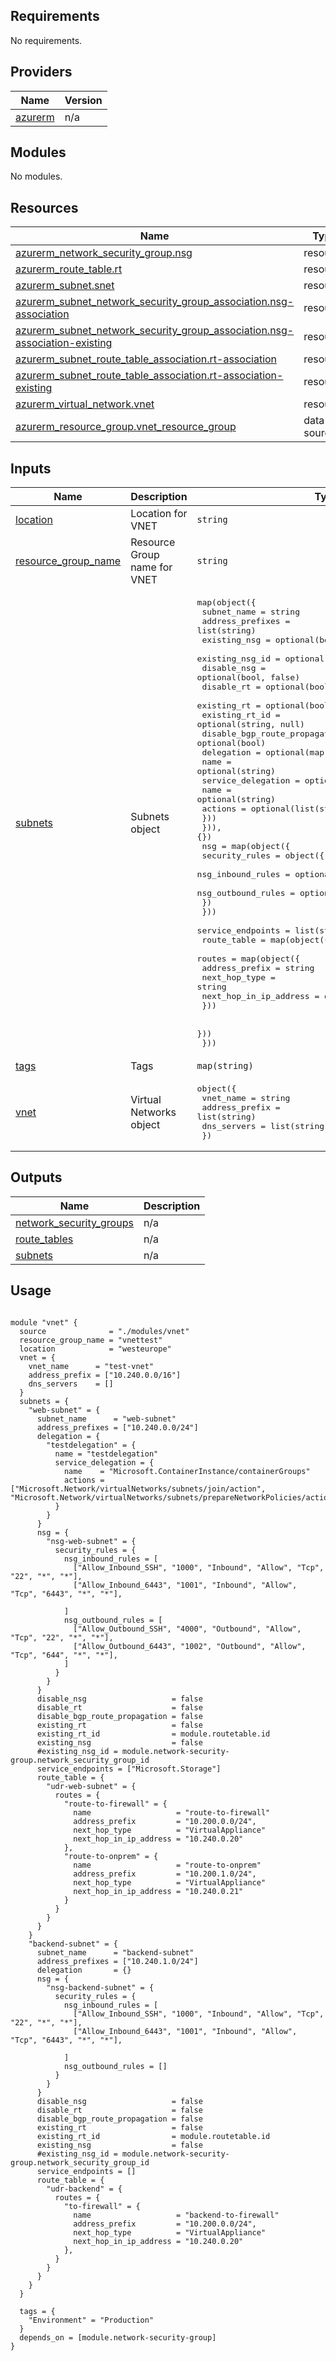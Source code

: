 ## Requirements

No requirements.

## Providers

| Name | Version |
|------|---------|
| <a name="provider_azurerm"></a> [azurerm](#provider\_azurerm) | n/a |

## Modules

No modules.

## Resources

| Name | Type |
|------|------|
| [azurerm_network_security_group.nsg](https://registry.terraform.io/providers/hashicorp/azurerm/latest/docs/resources/network_security_group) | resource |
| [azurerm_route_table.rt](https://registry.terraform.io/providers/hashicorp/azurerm/latest/docs/resources/route_table) | resource |
| [azurerm_subnet.snet](https://registry.terraform.io/providers/hashicorp/azurerm/latest/docs/resources/subnet) | resource |
| [azurerm_subnet_network_security_group_association.nsg-association](https://registry.terraform.io/providers/hashicorp/azurerm/latest/docs/resources/subnet_network_security_group_association) | resource |
| [azurerm_subnet_network_security_group_association.nsg-association-existing](https://registry.terraform.io/providers/hashicorp/azurerm/latest/docs/resources/subnet_network_security_group_association) | resource |
| [azurerm_subnet_route_table_association.rt-association](https://registry.terraform.io/providers/hashicorp/azurerm/latest/docs/resources/subnet_route_table_association) | resource |
| [azurerm_subnet_route_table_association.rt-association-existing](https://registry.terraform.io/providers/hashicorp/azurerm/latest/docs/resources/subnet_route_table_association) | resource |
| [azurerm_virtual_network.vnet](https://registry.terraform.io/providers/hashicorp/azurerm/latest/docs/resources/virtual_network) | resource |
| [azurerm_resource_group.vnet_resource_group](https://registry.terraform.io/providers/hashicorp/azurerm/latest/docs/data-sources/resource_group) | data source |

## Inputs

| Name | Description | Type | Default | Required |
|------|-------------|------|---------|:--------:|
| <a name="input_location"></a> [location](#input\_location) | Location for VNET | `string` | n/a | yes |
| <a name="input_resource_group_name"></a> [resource\_group\_name](#input\_resource\_group\_name) | Resource Group name for VNET | `string` | n/a | yes |
| <a name="input_subnets"></a> [subnets](#input\_subnets) | Subnets object | <pre>map(object({<br>    subnet_name                   = string<br>    address_prefixes              = list(string)<br>    existing_nsg                  = optional(bool, false)<br>    existing_nsg_id               = optional(string, null)<br>    disable_nsg                   = optional(bool, false)<br>    disable_rt                    = optional(bool, false)<br>    existing_rt                   = optional(bool, false)<br>    existing_rt_id                = optional(string, null)<br>    disable_bgp_route_propagation = optional(bool)<br>    delegation = optional(map(object({<br>      name = optional(string)<br>      service_delegation = optional(object({<br>        name    = optional(string)<br>        actions = optional(list(string))<br>      }))<br>    })), {})<br>    nsg = map(object({<br>      security_rules = object({<br>        nsg_inbound_rules  = optional(list(list(string)), [])<br>        nsg_outbound_rules = optional(list(list(string)), [])<br>      })<br>    }))<br>    service_endpoints = list(string)<br>    route_table = map(object({<br>      routes = map(object({<br>        address_prefix         = string<br>        next_hop_type          = string<br>        next_hop_in_ip_address = optional(string)<br>      }))<br><br>    }))<br>  }))</pre> | n/a | yes |
| <a name="input_tags"></a> [tags](#input\_tags) | Tags | `map(string)` | n/a | yes |
| <a name="input_vnet"></a> [vnet](#input\_vnet) | Virtual Networks object | <pre>object({<br>    vnet_name      = string<br>    address_prefix = list(string)<br>    dns_servers    = list(string)<br>  })</pre> | n/a | yes |

## Outputs

| Name | Description |
|------|-------------|
| <a name="output_network_security_groups"></a> [network\_security\_groups](#output\_network\_security\_groups) | n/a |
| <a name="output_route_tables"></a> [route\_tables](#output\_route\_tables) | n/a |
| <a name="output_subnets"></a> [subnets](#output\_subnets) | n/a |

## Usage

```hcl

module "vnet" {
  source              = "./modules/vnet"
  resource_group_name = "vnettest"
  location            = "westeurope"
  vnet = {
    vnet_name      = "test-vnet"
    address_prefix = ["10.240.0.0/16"]
    dns_servers    = []
  }
  subnets = {
    "web-subnet" = {
      subnet_name      = "web-subnet"
      address_prefixes = ["10.240.0.0/24"]
      delegation = {
        "testdelegation" = {
          name = "testdelegation"
          service_delegation = {
            name    = "Microsoft.ContainerInstance/containerGroups"
            actions = ["Microsoft.Network/virtualNetworks/subnets/join/action", "Microsoft.Network/virtualNetworks/subnets/prepareNetworkPolicies/action"]
          }
        }
      }
      nsg = {
        "nsg-web-subnet" = {
          security_rules = {
            nsg_inbound_rules = [
              ["Allow_Inbound_SSH", "1000", "Inbound", "Allow", "Tcp", "22", "*", "*"],
              ["Allow_Inbound_6443", "1001", "Inbound", "Allow", "Tcp", "6443", "*", "*"],

            ]
            nsg_outbound_rules = [
              ["Allow_Outbound_SSH", "4000", "Outbound", "Allow", "Tcp", "22", "*", "*"],
              ["Allow_Outbound_6443", "1002", "Outbound", "Allow", "Tcp", "644", "*", "*"],
            ]
          }
        }
      }
      disable_nsg                   = false
      disable_rt                    = false
      disable_bgp_route_propagation = false
      existing_rt                   = false
      existing_rt_id                = module.routetable.id
      existing_nsg                  = false
      #existing_nsg_id = module.network-security-group.network_security_group_id
      service_endpoints = ["Microsoft.Storage"]
      route_table = {
        "udr-web-subnet" = {
          routes = {
            "route-to-firewall" = {
              name                   = "route-to-firewall"
              address_prefix         = "10.200.0.0/24",
              next_hop_type          = "VirtualAppliance"
              next_hop_in_ip_address = "10.240.0.20"
            },
            "route-to-onprem" = {
              name                   = "route-to-onprem"
              address_prefix         = "10.200.1.0/24",
              next_hop_type          = "VirtualAppliance"
              next_hop_in_ip_address = "10.240.0.21"
            }
          }
        }
      }
    }
    "backend-subnet" = {
      subnet_name      = "backend-subnet"
      address_prefixes = ["10.240.1.0/24"]
      delegation       = {}
      nsg = {
        "nsg-backend-subnet" = {
          security_rules = {
            nsg_inbound_rules = [
              ["Allow_Inbound_SSH", "1000", "Inbound", "Allow", "Tcp", "22", "*", "*"],
              ["Allow_Inbound_6443", "1001", "Inbound", "Allow", "Tcp", "6443", "*", "*"],

            ]
            nsg_outbound_rules = []
          }
        }
      }
      disable_nsg                   = false
      disable_rt                    = false
      disable_bgp_route_propagation = false
      existing_rt                   = false
      existing_rt_id                = module.routetable.id
      existing_nsg                  = false
      #existing_nsg_id = module.network-security-group.network_security_group_id
      service_endpoints = []
      route_table = {
        "udr-backend" = {
          routes = {
            "to-firewall" = {
              name                   = "backend-to-firewall"
              address_prefix         = "10.200.0.0/24",
              next_hop_type          = "VirtualAppliance"
              next_hop_in_ip_address = "10.240.0.20"
            },
          }
        }
      }
    }
  }

  tags = {
    "Environment" = "Production"
  }
  depends_on = [module.network-security-group]
}

```